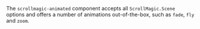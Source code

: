 The `scrollmagic-animated` component accepts all `ScrollMagic.Scene` options and offers a number of animations out-of-the-box, such as `fade`, `fly` and `zoom`.
